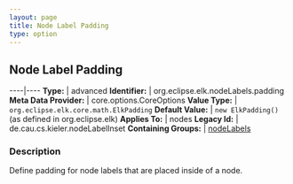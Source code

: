 ```yaml
---
layout: page
title: Node Label Padding
type: option
---
```

## Node Label Padding

----|----
**Type:** | advanced
**Identifier:** | org.eclipse.elk.nodeLabels.padding
**Meta Data Provider:** | core.options.CoreOptions
**Value Type:** | `org.eclipse.elk.core.math.ElkPadding`
**Default Value:** | `new ElkPadding()` (as defined in org.eclipse.elk)
**Applies To:** | nodes
**Legacy Id:** | de.cau.cs.kieler.nodeLabelInset
**Containing Groups:** | [nodeLabels](org-eclipse-elk-nodeLabels)


### Description
Define padding for node labels that are placed inside of a node.

